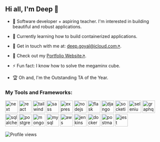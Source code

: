 ## Hi all, I'm Deep 👋

- 🌟 Software developer + aspiring teacher. I'm interested in building beautiful and robust applications.

- 🚀 Currently learning how to build containerized applications.

- 📧 Get in touch with me at: [deep.goyal@icloud.com↗](mailto:deep.goyal@icloud.com).
  
- 💼 Check out my [Portfolio Website↗](https://www.deepgoyal.com).
  
- ⚡️ Fun fact: I know how to solve the megaminx cube.
  
- 🏆 Oh and, I'm the Outstanding TA of the Year.
  
### My Tools and Frameworks:

<p align="left">

  <!-- Frontend -->
  <img src="https://cdn.jsdelivr.net/gh/devicons/devicon/icons/nextjs/nextjs-original.svg" alt="next" width="40" height="40" />
  <img src="https://cdn.jsdelivr.net/gh/devicons/devicon/icons/react/react-original.svg" alt="react" width="40" height="40" />
  <img src="https://cdn.jsdelivr.net/gh/devicons/devicon/icons/tailwindcss/tailwindcss-original.svg" alt="tailwindcss" width="40" height="40" />
  <img src="https://cdn.jsdelivr.net/gh/devicons/devicon/icons/sass/sass-original.svg" alt="sass" width="40" height="40" />

  <!-- Backend -->
  <img src="https://cdn.jsdelivr.net/gh/devicons/devicon/icons/express/express-original.svg" alt="express" width="40" height="40" />
  <img src="https://cdn.jsdelivr.net/gh/devicons/devicon/icons/nodejs/nodejs-original.svg" alt="nodejs" width="40" height="40" />
  <img src="https://cdn.jsdelivr.net/gh/devicons/devicon/icons/flask/flask-original.svg" alt="flask" width="40" height="40" />
  <img src="https://cdn.jsdelivr.net/gh/devicons/devicon/icons/django/django-plain.svg" alt="django" width="40" height="40" />
  <img src="https://cdn.jsdelivr.net/gh/devicons/devicon/icons/socketio/socketio-original.svg" alt="socketio" width="40" height="40" />
  <img src="https://cdn.jsdelivr.net/gh/devicons/devicon/icons/selenium/selenium-original.svg" alt="selenium" width="40" height="40" />
  <img src="https://cdn.jsdelivr.net/gh/devicons/devicon/icons/graphql/graphql-plain.svg" alt="graphql" width="40" height="40" />

  <!-- Database -->
  <img src="https://cdn.jsdelivr.net/gh/devicons/devicon/icons/sqlalchemy/sqlalchemy-original.svg" alt="sqlalchemy" width="40" height="40" />
  <img src="https://cdn.jsdelivr.net/gh/devicons/devicon/icons/postgresql/postgresql-original.svg" alt="postgresql" width="40" height="40" />
  <img src="https://cdn.jsdelivr.net/gh/devicons/devicon/icons/mongodb/mongodb-original.svg" alt="mongodb" width="40" height="40" />
  <img src="https://cdn.jsdelivr.net/gh/devicons/devicon/icons/mysql/mysql-original.svg" alt="mysql" width="40" height="40" />

  <!-- CI/CD -->
  <img src="https://cdn.jsdelivr.net/gh/devicons/devicon/icons/amazonwebservices/amazonwebservices-original-wordmark.svg" alt="aws" width="40" height="40" />
  <img src="https://cdn.jsdelivr.net/gh/devicons/devicon/icons/jenkins/jenkins-original.svg" alt="jenkins" width="40" height="40" />
  <img src="https://cdn.jsdelivr.net/gh/devicons/devicon/icons/docker/docker-original.svg" alt="docker" width="40" height="40" />

  <!-- Testing -->
  <img src="https://cdn.jsdelivr.net/gh/devicons/devicon/icons/postman/postman-original.svg" alt="postman" width="40" height="40" />
  <img src="https://cdn.jsdelivr.net/gh/devicons/devicon/icons/jest/jest-plain.svg" alt="jest" width="40" height="40" />

</p>

![Profile views](https://komarev.com/ghpvc/?username=deepgoyal&color=blueviolet)
